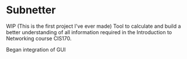 # Subnetter
WIP (This is the first project I've ever made)
Tool to calculate and build a better understanding of all information required in the Introduction to Networking course CIS170.

Began integration of GUI
